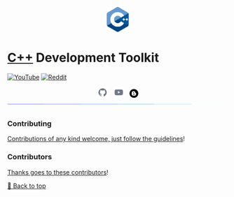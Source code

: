 <p align="center"><a href="https://github.com/cybersecurity-dev/awesome-cpp-programming-language">
  <img width="10%" src="https://github.com/cybersecurity-dev/cybersecurity-dev/blob/main/assets/Cpp_logo.svg" />
</a></p>

# [C++](https://en.wikipedia.org/wiki/C%2B%2B) Development Toolkit
[![YouTube](https://img.shields.io/badge/YouTube-%23FF0000.svg?style=for-the-badge&logo=YouTube&logoColor=white)]()
[![Reddit](https://img.shields.io/badge/Reddit-FF4500?style=for-the-badge&logo=reddit&logoColor=white)]()

<p align="center">
    <a href="https://github.com/cybersecurity-dev/"><img height="25" src="https://github.com/cybersecurity-dev/cybersecurity-dev/blob/main/assets/github.svg" alt="GitHub"></a>
    &nbsp;
    <a href="https://www.youtube.com/@CyberThreatDefence"><img height="25" src="https://github.com/cybersecurity-dev/cybersecurity-dev/blob/main/assets/youtube.svg" alt="YouTube"></a>
    &nbsp;
    <a href="https://cyberthreatdefence.com/my_awesome_lists"><img height="20" src="https://github.com/cybersecurity-dev/cybersecurity-dev/blob/main/assets/blog.svg" alt="My Awesome Lists"></a>
    <img src="https://github.com/cybersecurity-dev/cybersecurity-dev/blob/main/assets/bar.gif">
</p>



##

### Contributing

[Contributions of any kind welcome, just follow the guidelines](contributing.md)!

### Contributors

[Thanks goes to these contributors](https://github.com/cybersecurity-dev/Cpp-Toolkit/graphs/contributors)!

[🔼 Back to top](#c-development-toolkit)
